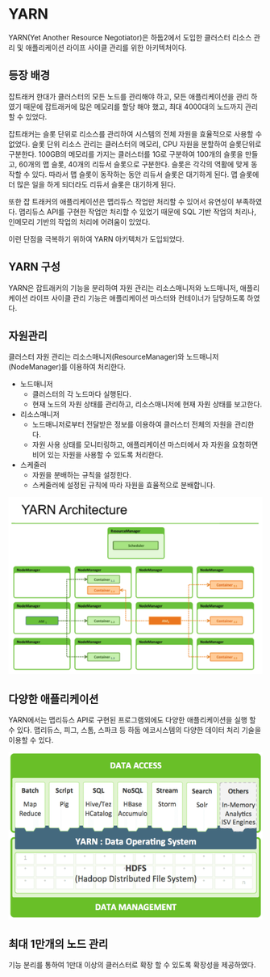 # YARN

YARN(Yet Another Resource Negotiator)은 하둡2에서 도입한 클러스터 리소스 관리 및 애플리케이션 라이프 사이클 관리를 위한 아키텍처이다.

## 등장 배경

잡트래커 한대가 클러스터의 모든 노드를 관리해야 하고, 모든 애플리케이션을 관리 하였기 때문에 잡트래커에 많은 메모리를 할당 해야 했고, 최대 4000대의 노드까지 관리 할 수 있었다.

잡트래커는 슬롯 단위로 리소스를 관리하여 시스템의 전체 자원을 효율적으로 사용할 수 없었다. 슬롯 단위 리소스 관리는 클러스터의 메모리, CPU 자원을 분할하여 슬롯단위로 구분한다. 100GB의
메모리를 가지는 클러스터를 1G로 구분하여 100개의 슬롯을 만들고, 60개의 맵 슬롯, 40개의 리듀서 슬롯으로 구분한다. 슬롯은 각각의 역활에 맞게 동작할 수 있다. 따라서 맵 슬롯이 동작하는 동안
리듀서 슬롯은 대기하게 된다. 맵 슬롯에 더 많은 일을 하게 되더라도 리듀서 슬롯은 대기하게 된다.

또한 잡 트래커의 애플리케이션은 맵리듀스 작업만 처리할 수 있어서 유연성이 부족하였다. 맵리듀스 API를 구현한 작업만 처리할 수 있었기 때문에 SQL 기반 작업의 처리나, 인메모리 기반의 작업의
처리에 어려움이 있었다.

이런 단점을 극복하기 위하여 YARN 아키텍처가 도입되었다.

## YARN 구성

YARN은 잡트래커의 기능을 분리하여 자원 관리는 리소스매니저와 노드매니저, 애플리케이션 라이프 사이클 관리 기능은 애플리케이션 마스터와 컨테이너가 담당하도록 하였다.

## 자원관리

클러스터 자원 관리는 리소스매니저(ResourceManager)와 노드매니저(NodeManager)를 이용하여 처리한다.

- 노드매니저
    - 클러스터의 각 노드마다 실행된다.
    - 현재 노드의 자원 상태를 관리하고, 리소스매니저에 현재 자원 상태를 보고한다.
- 리소스매니저
    - 노드매니저로부터 전달받은 정보를 이용하여 클러스터 전체의 자원을 관리한다.
    - 자원 사용 상태를 모니터링하고, 애플리케이션 마스터에서 자 자원을 요청하면 비어 있는 자원을 사용할 수 있도록 처리한다.
- 스케줄러
    - 자원을 분배하는 규칙을 설정한다.
    - 스케줄러에 설정된 규칙에 따라 자원을 효율적으로 분배합니다.

![YARN Architecture](./images/image-8.png)

## 다양한 애플리케이션

YARN에서는 맵리듀스 API로 구현된 프로그램외에도 다양한 애플리케이션을 실행 할 수 있다. 맵리듀스, 피그, 스톰, 스파크 등 하둡 에코시스템의 다양한 데이터 처리 기술을 이용할 수 있다.

![다양한 애플리케이션](./images/image-9.png)

## 최대 1만개의 노드 관리

기능 분리를 통하여 1만대 이상의 클러스터로 확장 할 수 있도록 확장성을 제공하였다.
